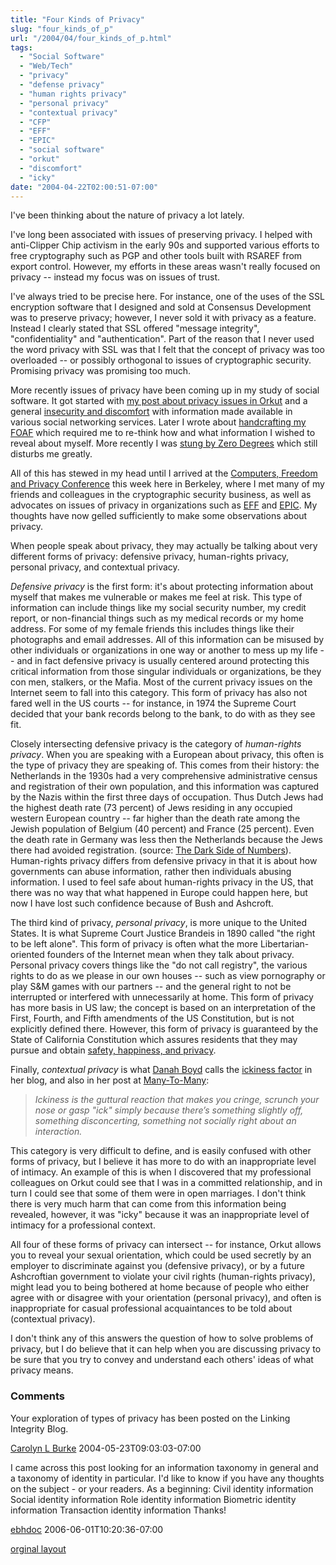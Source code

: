 ```yaml
---
title: "Four Kinds of Privacy"
slug: "four_kinds_of_p"
url: "/2004/04/four_kinds_of_p.html"
tags:
  - "Social Software"
  - "Web/Tech"
  - "privacy"
  - "defense privacy"
  - "human rights privacy"
  - "personal privacy"
  - "contextual privacy"
  - "CFP"
  - "EFF"
  - "EPIC"
  - "social software"
  - "orkut"
  - "discomfort"
  - "icky"
date: "2004-04-22T02:00:51-07:00"
---
```

<p>I've been thinking about the nature of privacy a lot lately.</p>
<p>I've long been associated with issues of preserving privacy. I helped with anti-Clipper Chip activism in the early 90s and supported various efforts to free cryptography such as PGP and other tools built with RSAREF from export control. However, my efforts in these areas wasn't really focused on privacy -- instead my focus was on issues of trust.</p>
<p>I've always tried to be precise here. For instance, one of the uses of the SSL encryption software that I designed and sold at Consensus Development was to preserve privacy; however, I never sold it with privacy as a feature. Instead I clearly stated that SSL offered "message integrity", "confidentiality" and "authentication". Part of the reason that I never used the word privacy with SSL was that I felt that the concept of privacy was too overloaded -- or possibly orthogonal to issues of cryptographic security. Promising privacy was promising too much.</p>
<p>More recently issues of privacy have been coming up in my study of social software. It got started with <a href="/2004/02/confirmed_email.html">my post about privacy issues in Orkut</a> and a general <a href="/2004/01/insecurity_at_o.html">insecurity and discomfort</a> with information made available in various social networking services. Later I wrote about <a href="/2004/02/handcrafting_my.html">handcrafting my FOAF</a> which required me to re-think how and what information I wished to reveal about myself. More recently I was <a href="/2004/04/annoyed_by_zero.html">stung by Zero Degrees</a> which still disturbs me greatly.</p>
<p>All of this has stewed in my head until I arrived at the <a href="http://www.cfp2004.org">Computers, Freedom and Privacy Conference</a> this week here in Berkeley, where I met many of my friends and colleagues in the cryptographic security business, as well as advocates on issues of privacy in organizations such as <a href="http://www.eff.org">EFF</a> and <a href="http://www.epic.org">EPIC</a>. My thoughts have now gelled sufficiently to make some observations about privacy.</p>
<p>When people speak about privacy, they may actually be talking about very different forms of privacy: defensive privacy, human-rights privacy, personal privacy, and contextual privacy.</p>
<p><em>Defensive privacy</em> is the first form: it's about protecting information about myself that makes me vulnerable or makes me feel at risk. This type of information can include things like my social security number, my credit report, or non-financial things such as my medical records or my home address. For some of my female friends this includes things like their photographs and email addresses. All of this information can be misused by other individuals or organizations in one way or another to mess up my life -- and in fact defensive privacy is usually centered around protecting this critical information from those singular individuals or organizations, be they con men, stalkers, or the Mafia. Most of the current privacy issues on the Internet seem to fall into this category. This form of privacy has also not fared well in the US courts -- for instance, in 1974 the Supreme Court decided that your bank records belong to the bank, to do with as they see fit.</p>
<p>Closely intersecting defensive privacy is the category of <em>human-rights privacy</em>. When you are speaking with a European about privacy, this often is the type of privacy they are speaking of. This comes from their history: the Netherlands in the 1930s had a very comprehensive administrative census and registration of their own population, and this information was captured by the Nazis within the first three days of occupation. Thus Dutch Jews had the highest death rate (73 percent) of Jews residing in any occupied western European country -- far higher than the death rate among the Jewish population of Belgium (40 percent) and France (25 percent). Even the death rate in Germany was less then the Netherlands because the Jews there had avoided registration. (source: <a href="http://www.findarticles.com/cf_dls/m2267/2_68/77187772/p4/article.jhtml">The Dark Side of Numbers</a>). Human-rights privacy differs from defensive privacy in that it is about how governments can abuse information, rather then individuals abusing information. I used to feel safe about human-rights privacy in the US, that there was no way that what happened in Europe could happen here, but now I have lost such confidence because of Bush and Ashcroft.</p>
<p>The third kind of privacy, <em>personal privacy</em>, is more unique to the United States. It is what Supreme Court Justice Brandeis in 1890 called "the right to be left alone". This form of privacy is often what the more Libertarian-oriented founders of the Internet mean when they talk about privacy. Personal privacy covers things like the "do not call registry", the various rights to do as we please in our own houses -- such as view pornography or play S&M games with our partners -- and the general right to not be interrupted or interfered with unnecessarily at home. This form of privacy has more basis in US law; the concept is based on an interpretation of the First, Fourth, and Fifth amendments of the US Constitution, but is not explicitly defined there. However, this form of privacy is guaranteed by the State of California Constitution which assures residents that they may pursue and obtain <a href="http://www.privacy.ca.gov/code/declaration.htm">safety, happiness, and privacy</a>.</p>
<p>Finally, <em>contextual privacy</em> is what <a href="http://www.zephoria.org/thoughts/">Danah Boyd</a> calls the <a href="http://www.zephoria.org/thoughts/archives/2004/04/14/why_privacy_issues_matter_to_me.html#004117">ickiness factor</a> in her blog, and also in her post at <a href=http://www.corante.com/many/archives/2004/04/16/the_ickiness_factor.php">Many-To-Many</a>:<blockquote><em>Ickiness is the guttural reaction that makes you cringe, scrunch your nose or gasp "ick" simply because there’s something slightly off, something disconcerting, something not socially right about an interaction.</em></blockquote><p/>This category is very difficult to define, and is easily confused with other forms of privacy, but I believe it has more to do with an inappropriate level of intimacy. An example of this is when I discovered that my professional colleagues on Orkut could see that I was in a committed relationship, and in turn I could see that some of them were in open marriages. I don't think there is very much harm that can come from this information being revealed, however, it was "icky" because it was an inappropriate level of intimacy for a professional context.</p>
<p>All four of these forms of privacy can intersect -- for instance, Orkut allows you to reveal your sexual orientation, which could be used secretly by an employer to discriminate against you (defensive privacy), or by a future Ashcroftian government to violate your civil rights (human-rights privacy), might lead you to being bothered at home because of people who either agree with or disagree with your orientation (personal privacy), and often is inappropriate for casual professional acquaintances to be told about (contextual privacy).</p>
<p>I don't think any of this answers the question of how to solve problems of privacy, but I do believe that it can help when you are discussing privacy to be sure that you try to convey and understand each others' ideas of what privacy means.</p>
<footer><h3>Comments</h3>
<div class="u-comment h-cite">
<p class="p-content p-name">Your exploration of types of privacy has been posted on the Linking Integrity Blog.
</p>
<a class="u-author h-card" href="http://linkingintegrity.blogspot.com/">Carolyn L Burke</a>
<time class="dt-published" datetime="2004-05-23T09:03:03-07:00">2004-05-23T09:03:03-07:00</time>
</div>
<div class="u-comment h-cite">
<p class="p-content p-name">I came across this post looking for an information taxonomy in general and a taxonomy of identity in particular.
I'd like to know if you have any thoughts on the subject - or your readers.
As a beginning:
Civil identity information
Social identity information
Role identity information
Biometric identity information
Transaction identity information
Thanks!
</p>
<a class="u-author h-card" href="http://drhassen.blogspot.com">ebhdoc</a>
<time class="dt-published" datetime="2006-06-01T10:20:36-07:00">2006-06-01T10:20:36-07:00</time>
</div>
</footer>
<p class="previous"><a href="/previous/2004/04/four_kinds_of_p.html" rel="syndication" class="u-syndication" >orginal layout</a></p>
